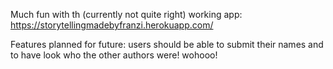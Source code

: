 Much fun with th (currently not quite right) working app: https://storytellingmadebyfranzi.herokuapp.com/

Features planned for future: users should be able to submit their names and to have look who the other authors were! wohooo!